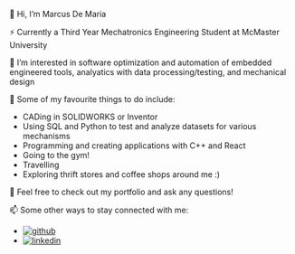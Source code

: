 👋 Hi, I’m Marcus De Maria

⚡ Currently a Third Year Mechatronics Engineering Student at McMaster University

👀 I’m interested in software optimization and automation of embedded engineered tools, analyatics with data processing/testing, and mechanical design

🌱 Some of my favourite things to do include:
  - CADing in SOLIDWORKS or Inventor
  - Using SQL and Python to test and analyze datasets for various mechanisms
  - Programming and creating applications with C++ and React
  - Going to the gym!
  - Travelling
  - Exploring thrift stores and coffee shops around me :)

💞️ Feel free to check out my portfolio and ask any questions!

📫 Some other ways to stay connected with me:
- [![github](https://img.shields.io/badge/GitHub-000000?style=for-the-badge&logo=GitHub&logoColor=white)](https://github.com/marcusdemaria)
- [![linkedin](https://img.shields.io/badge/LinkedIn-000000?style=for-the-badge&logo=LinkedIn&logoColor=blue)](https://www.linkedin.com/in/marcus-de-maria-54a137251/)
  


<!---
marcusdemaria/marcusdemaria is a ✨ special ✨ repository because its `README.md` (this file) appears on your GitHub profile.
You can click the Preview link to take a look at your changes.
--->
